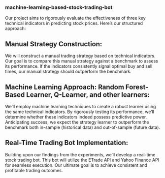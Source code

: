 ### machine-learning-based-stock-trading-bot

Our project aims to rigorously evaluate the effectiveness of three key technical indicators in predicting stock prices. Here’s our structured approach:

## Manual Strategy Construction:
We will construct a manual trading strategy based on technical indicators.
Our goal is to compare this manual strategy against a benchmark to assess its performance.
If the indicators consistently signal optimal buy and sell times, our manual strategy should outperform the benchmark.
## Machine Learning Approach: Random Forest-Based Learner, Q-Learner, and other learners:
We’ll employ machine learning techniques to create a robust learner using the same technical indicators.
By rigorously testing its performance, we’ll determine whether these indicators indeed possess predictive power.
Anticipating success, we expect the strategy learner to outperform the benchmark both in-sample (historical data) and out-of-sample (future data).
## Real-Time Trading Bot Implementation:
Building upon our findings from the experiments, we’ll develop a real-time stock trading bot.
This bot will utilize the ETrade API and Yahoo Finance API for seamless execution.
Our ultimate goal is to achieve consistent and profitable trading outcomes.
